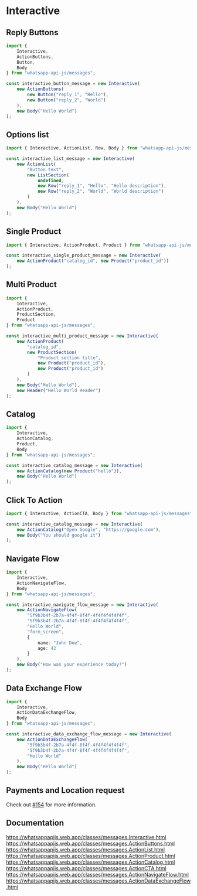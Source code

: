 # Interactive

## Reply Buttons

```ts
import {
    Interactive,
    ActionButtons,
    Button,
    Body
} from "whatsapp-api-js/messages";

const interactive_button_message = new Interactive(
    new ActionButtons(
        new Button("reply_1", "Hello"),
        new Button("reply_2", "World")
    ),
    new Body("Hello World")
);
```

## Options list

```ts
import { Interactive, ActionList, Row, Body } from "whatsapp-api-js/messages";

const interactive_list_message = new Interactive(
    new ActionList(
        "Button text",
        new ListSection(
            undefined,
            new Row("reply_1", "Hello", "Hello description"),
            new Row("reply_2", "World", "World description")
        )
    ),
    new Body("Hello World")
);
```

## Single Product

```ts
import { Interactive, ActionProduct, Product } from "whatsapp-api-js/messages";

const interactive_single_product_message = new Interactive(
    new ActionProduct("catalog_id", new Product("product_id"))
);
```

## Multi Product

```ts
import {
    Interactive,
    ActionProduct,
    ProductSection,
    Product
} from "whatsapp-api-js/messages";

const interactive_multi_product_message = new Interactive(
    new ActionProduct(
        "catalog_id",
        new ProductSection(
            "Product section title",
            new Product("product_id"),
            new Product("product_id")
        )
    ),
    new Body("Hello World"),
    new Header("Hello World Header")
);
```

## Catalog

```ts
import {
    Interactive,
    ActionCatalog,
    Product,
    Body
} from "whatsapp-api-js/messages";

const interactive_catalog_message = new Interactive(
    new ActionCatalog(new Product("hello")),
    new Body("Hello World")
);
```

## Click To Action

```ts
import { Interactive, ActionCTA, Body } from "whatsapp-api-js/messages";

const interactive_catalog_message = new Interactive(
    new ActionCatalog("Open Google", "https://google.com"),
    new Body("You should google it")
);
```

## Navigate Flow

```ts
import {
    Interactive,
    ActionNavigateFlow,
    Body
} from "whatsapp-api-js/messages";

const interactive_navigate_flow_message = new Interactive(
    new ActionNavigateFlow(
        "5f9b3b4f-2b7a-4f4f-8f4f-4f4f4f4f4f4f",
        "5f9b3b4f-2b7a-4f4f-8f4f-4f4f4f4f4f4f",
        "Hello World",
        "form_screen",
        {
            name: "John Doe",
            age: 42
        }
    ),
    new Body("How was your experience today?")
);
```

## Data Exchange Flow

```ts
import {
    Interactive,
    ActionDataExchangeFlow,
    Body
} from "whatsapp-api-js/messages";

const interactive_data_exchange_flow_message = new Interactive(
    new ActionDataExchangeFlow(
        "5f9b3b4f-2b7a-4f4f-8f4f-4f4f4f4f4f4f",
        "5f9b3b4f-2b7a-4f4f-8f4f-4f4f4f4f4f4f",
        "Hello World"
    ),
    new Body("Hello World")
);
```

## Payments and Location request

Check out [#154](https://github.com/Secreto31126/whatsapp-api-js/issues/154) for more information.

## Documentation

https://whatsappapijs.web.app/classes/messages.Interactive.html
https://whatsappapijs.web.app/classes/messages.ActionButtons.html
https://whatsappapijs.web.app/classes/messages.ActionList.html
https://whatsappapijs.web.app/classes/messages.ActionProduct.html
https://whatsappapijs.web.app/classes/messages.ActionCatalog.html
https://whatsappapijs.web.app/classes/messages.ActionCTA.html
https://whatsappapijs.web.app/classes/messages.ActionNavigateFlow.html
https://whatsappapijs.web.app/classes/messages.ActionDataExchangeFlow.html
